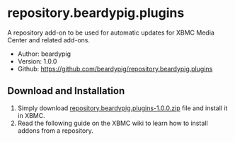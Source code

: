 # repository.beardypig.plugins

A repository add-on to be used for automatic updates for XBMC Media Center and related add-ons.

- Author: beardypig
- Version: 1.0.0
- Github: https://github.com/beardypig/repository.beardypig.plugins

## Download and Installation

1. Simply download [repository.beardypig.plugins-1.0.0.zip](https://github.com/beardypig/repository.beardypig.plugins/releases/download/1.0.0/repository.beardypig.plugins-1.0.0.zip) file and install it in XBMC.
2. Read the following guide on the XBMC wiki to learn how to install addons from a repository.
